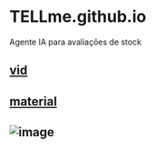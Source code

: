 # TELLme.github.io
Agente IA para avaliações de stock

## [vid](https://youtu.be/fxwHzysjdI8)
## [material](https://www.notion.so/IA-Na-Pr-tica-aula-1-d0c055d781ad48b2992a6bc0844321b0)
## ![image](https://github.com/user-attachments/assets/f1497269-b129-4ee3-924c-ed18d449cd52)

